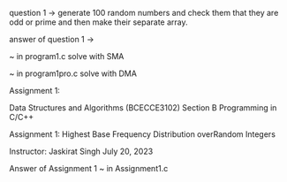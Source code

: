 question 1 ->
generate 100 random numbers and check them that they are odd or prime and then make their separate array.

answer of question 1 ->

~ in program1.c solve with SMA

~ in program1pro.c solve with DMA


Assignment 1:

Data Structures and Algorithms (BCECCE3102)
Section B Programming in C/C++ 

Assignment 1: Highest Base Frequency Distribution overRandom Integers

Instructor: Jaskirat Singh
July 20, 2023

Answer of Assignment 1 
~ in Assignment1.c
